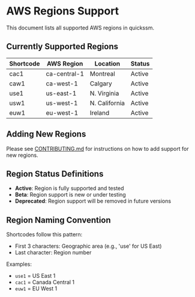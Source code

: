 # AWS Regions Support

This document lists all supported AWS regions in quickssm.

## Currently Supported Regions

| Shortcode | AWS Region    | Location         | Status |
|-----------|---------------|------------------|--------|
| cac1      | ca-central-1  | Montreal         | Active |
| caw1      | ca-west-1     | Calgary         | Active |
| use1      | us-east-1     | N. Virginia     | Active |
| usw1      | us-west-1     | N. California   | Active |
| euw1      | eu-west-1     | Ireland         | Active |

## Adding New Regions

Please see [CONTRIBUTING.md](../CONTRIBUTING.md) for instructions on how to add support for new regions.

## Region Status Definitions

- **Active**: Region is fully supported and tested
- **Beta**: Region support is new or under testing
- **Deprecated**: Region support will be removed in future versions

## Region Naming Convention

Shortcodes follow this pattern:
- First 3 characters: Geographic area (e.g., 'use' for US East)
- Last character: Region number

Examples:
- `use1` = US East 1
- `cac1` = Canada Central 1
- `euw1` = EU West 1
